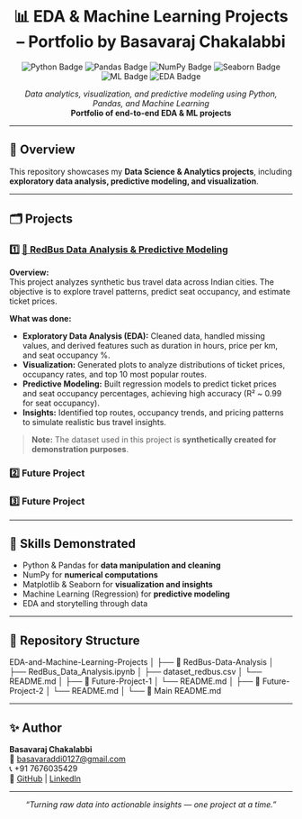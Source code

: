 <h1 align="center">📊 EDA & Machine Learning Projects – Portfolio by Basavaraj Chakalabbi</h1>

<p align="center">
    <img src="https://img.shields.io/badge/Python-3776AB?style=for-the-badge&logo=python&logoColor=white" alt="Python Badge">
    <img src="https://img.shields.io/badge/Pandas-150458?style=for-the-badge&logo=pandas&logoColor=white" alt="Pandas Badge">
    <img src="https://img.shields.io/badge/NumPy-013243?style=for-the-badge&logo=numpy&logoColor=white" alt="NumPy Badge">
    <img src="https://img.shields.io/badge/Seaborn-1A5276?style=for-the-badge&logo=seaborn&logoColor=white" alt="Seaborn Badge">
    <img src="https://img.shields.io/badge/Machine_Learning-F7931E?style=for-the-badge&logo=tensorflow&logoColor=white" alt="ML Badge">
    <img src="https://img.shields.io/badge/EDA-F7DF1E?style=for-the-badge&logo=chartdotjs&logoColor=black" alt="EDA Badge">
</p>

<p align="center">
  <i>Data analytics, visualization, and predictive modeling using Python, Pandas, and Machine Learning</i><br>
  <b>Portfolio of end-to-end EDA & ML projects</b>
</p>

---

## 🧠 Overview

This repository showcases my **Data Science & Analytics projects**, including **exploratory data analysis, predictive modeling, and visualization**.  

---

## 🗂️ Projects

### 1️⃣ [🚌 RedBus Data Analysis & Predictive Modeling](https://github.com/Basavaraj0127/EDA-and-Machine-Learning-Projects/tree/main/RedBus-Data-Analysis)  
**Overview:**  
This project analyzes synthetic bus travel data across Indian cities. The objective is to explore travel patterns, predict seat occupancy, and estimate ticket prices.  

**What was done:**  
- **Exploratory Data Analysis (EDA):** Cleaned data, handled missing values, and derived features such as duration in hours, price per km, and seat occupancy %.  
- **Visualization:** Generated plots to analyze distributions of ticket prices, occupancy rates, and top 10 most popular routes.  
- **Predictive Modeling:** Built regression models to predict ticket prices and seat occupancy percentages, achieving high accuracy (R² ~ 0.99 for seat occupancy).  
- **Insights:** Identified top routes, occupancy trends, and pricing patterns to simulate realistic bus travel insights.  

> **Note:** The dataset used in this project is **synthetically created for demonstration purposes**.  

### 2️⃣ Future Project

### 3️⃣ Future Project

---

## 🧩 Skills Demonstrated

- Python & Pandas for **data manipulation and cleaning**  
- NumPy for **numerical computations**  
- Matplotlib & Seaborn for **visualization and insights**  
- Machine Learning (Regression) for **predictive modeling**  
- EDA and storytelling through data  

---

## 📁 Repository Structure

EDA-and-Machine-Learning-Projects
│
├── 📁 RedBus-Data-Analysis
│ ├── RedBus_Data_Analysis.ipynb
│ ├── dataset_redbus.csv
│ └── README.md
│
├── 📁 Future-Project-1
│ └── README.md
│
├── 📁 Future-Project-2
│ └── README.md
│
└── 📘 Main README.md

---

## ✨ Author

**Basavaraj Chakalabbi**  
📧 basavaraddi0127@gmail.com  
📞 +91 7676035429  
🔗 [GitHub](https://github.com/Basavaraj0127) | [LinkedIn](https://www.linkedin.com/in/basavaraj-chakalabbi)

---

<p align="center">
  <i>“Turning raw data into actionable insights — one project at a time.”</i>
</p>
